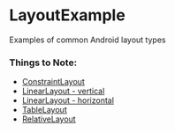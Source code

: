 # LayoutExample
Examples of common Android layout types

### Things to Note:
- [ConstraintLayout]()
- [LinearLayout - vertical]()
- [LinearLayout - horizontal]()
- [TableLayout]()
- [RelativeLayout]()